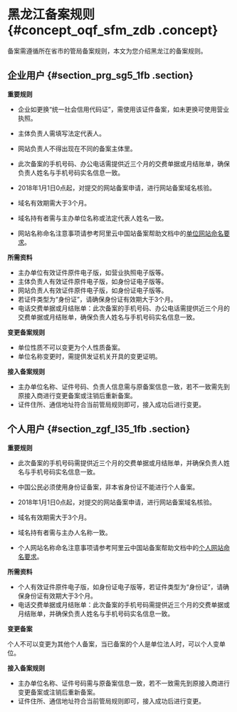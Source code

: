 # 黑龙江备案规则 {#concept_oqf_sfm_zdb .concept}

备案需遵循所在省市的管局备案规则，本文为您介绍黑龙江的备案规则。

## 企业用户 {#section_prg_sg5_1fb .section}

 **重要规则** 

-   企业如更换“统一社会信用代码证”，需使用该证件备案，如未更换可使用营业执照。
-   主体负责人需填写法定代表人。
-   网站负责人不得出现在不同的备案主体里。
-   此次备案的手机号码、办公电话需提供近三个月的交费单据或月结账单，确保负责人姓名与手机号码实名信息一致。
-   2018年1月1日0点起，对提交的网站备案申请，进行网站备案域名核验。

-   域名有效期需大于3个月。
-   域名持有者需与主办单位名称或法定代表人姓名一致。
-   网站名称命名注意事项请参考阿里云中国站备案帮助文档中的[单位网站命名要求](https://help.aliyun.com/knowledge_detail/36948.html#title-yw5-zl7-utv)。


 **所需资料** 

-   主办单位有效证件原件电子版，如营业执照电子版等。
-   主体负责人有效证件原件电子版，如身份证电子版等。
-   网站负责人有效证件原件电子版，如身份证电子版等。
-   若证件类型为“身份证”，请确保身份证有效期大于3个月。
-   电话交费单据或月结账单：此次备案的手机号码、办公电话需提供近三个月的交费单据或月结账单，确保负责人姓名与手机号码实名信息一致。

 **变更备案规则** 

-   单位性质不可以变更为个人性质备案。
-   单位名称变更时，需提供发证机关开具的变更证明。

 **接入备案规则** 

-   主办单位名称、证件号码、负责人信息需与原备案信息一致，若不一致需先到原接入商进行变更备案或注销后重新备案。
-   证件住所、通信地址符合当前管局规则即可，接入成功后进行变更。

## 个人用户 {#section_zgf_l35_1fb .section}

 **重要规则** 

-   此次备案的手机号码需提供近三个月的交费单据或月结账单，并确保负责人姓名与手机号码实名信息一致。
-   中国公民必须使用身份证备案，非本省身份证不能进行个人备案。
-   2018年1月1日0点起，对提交的网站备案申请，进行网站备案域名核验。

-   域名有效期需大于3个月。
-   域名持有者需与主办人名称一致。
-   个人网站名称命名注意事项请参考阿里云中国站备案帮助文档中的[个人网站命名要求](https://help.aliyun.com/knowledge_detail/36948.html#title-lhm-b1g-ehx)。


 **所需资料** 

-   个人有效证件原件电子版，如身份证电子版等，若证件类型为“身份证”，请确保身份证有效期大于3个月。
-   电话交费单据或月结账单：此次备案的手机号码需提供近三个月的交费单据或月结账单，并确保负责人姓名与手机号码实名信息一致。

 **变更备案** 

个人不可以变更为其他个人备案，当已备案的个人是单位法人时，可以个人变单位。

 **接入备案规则** 

-   主办单位名称、证件号码需与原备案信息一致，若不一致需先到原接入商进行变更备案或注销后重新备案。
-   证件住所、通信地址符合当前管局规则即可，接入成功后进行变更。

